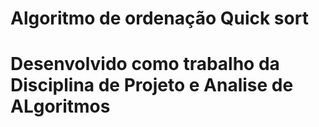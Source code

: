 # Algoritmo de ordenação Quick sort 
# Desenvolvido como trabalho da Disciplina de Projeto e Analise de ALgoritmos
